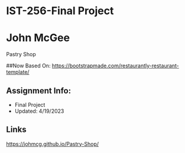 # IST-256-Final Project

# John McGee
Pastry Shop

##Now Based On:
https://bootstrapmade.com/restaurantly-restaurant-template/

## Assignment Info:
* Final Project
* Updated: 4/19/2023

## Links
https://johmcg.github.io/Pastry-Shop/

